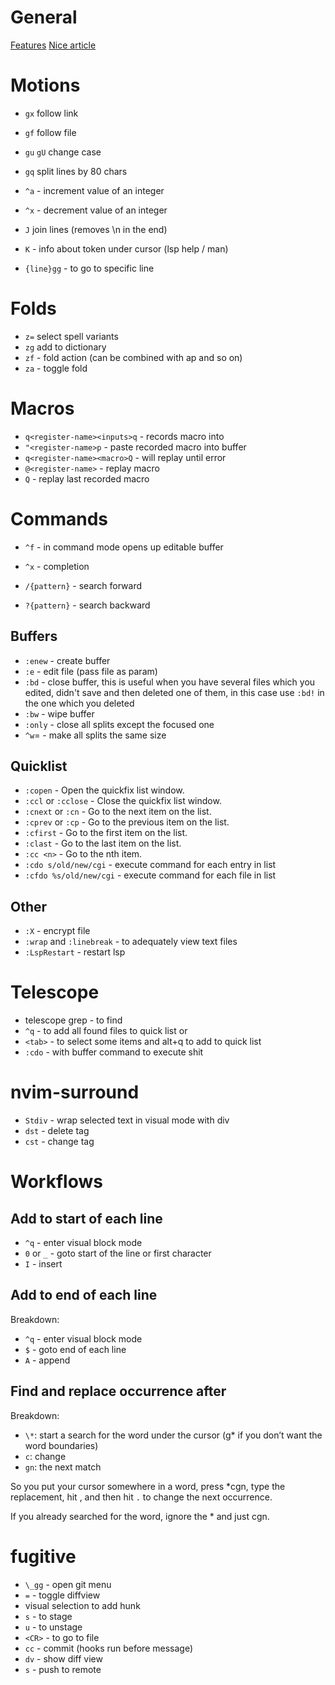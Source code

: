 # General

[Features](https://www.youtube.com/watch?v=gccGjwTZA7k)
[Nice article](https://www.barbarianmeetscoding.com/boost-your-coding-fu-with-vscode-and-vim/moving-blazingly-fast-with-the-core-vim-motions/)

# Motions

- `gx` follow link
- `gf` follow file
- `gu` `gU` change case
- `gq` split lines by 80 chars

- `^a` - increment value of an integer
- `^x` - decrement value of an integer

- `J` join lines (removes \n in the end)
- `K` - info about token under cursor (lsp help / man)

- `{line}gg` - to go to specific line

# Folds

- `z=` select spell variants
- `zg` add to dictionary
- `zf` - fold action (can be combined with ap and so on)
- `za` - toggle fold

# Macros

- `q<register-name><inputs>q` - records macro into <register-name>
- `"<register-name>p` - paste recorded macro into buffer
- `q<register-name><macro>Q` - <macro> will replay until error
- `@<register-name>` - replay macro
- `Q` - replay last recorded macro

# Commands

- `^f` - in command mode opens up editable buffer
- `^x` - completion

- `/{pattern}` - search forward
- `?{pattern}` - search backward

## Buffers

- `:enew` - create buffer
- `:e` - edit file (pass file as param)
- `:bd` - close buffer, this is useful when you have several files which you
  edited, didn't save and then deleted one of them, in this case use `:bd!` in
  the one which you deleted
- `:bw` - wipe buffer
- `:only` - close all splits except the focused one
- `^w`= - make all splits the same size

## Quicklist

- `:copen` - Open the quickfix list window.
- `:ccl` or `:cclose` - Close the quickfix list window.
- `:cnext` or `:cn` - Go to the next item on the list.
- `:cprev` or `:cp` - Go to the previous item on the list.
- `:cfirst` - Go to the first item on the list.
- `:clast` - Go to the last item on the list.
- `:cc <n>` - Go to the nth item.
- `:cdo s/old/new/cgi` - execute command for each entry in list
- `:cfdo %s/old/new/cgi` - execute command for each file in list

## Other

- `:X` - encrypt file
- `:wrap` and `:linebreak` - to adequately view text files
- `:LspRestart` - restart lsp

# Telescope

- telescope grep - to find
- `^q` - to add all found files to quick list or
- `<tab>` - to select some items and alt+q to add to quick list
- `:cdo` - with buffer command to execute shit

# nvim-surround

- `Stdiv` - wrap selected text in visual mode with div
- `dst` - delete tag
- `cst` - change tag

# Workflows

## Add to start of each line

- `^q` - enter visual block mode
- `0` or `_` - goto start of the line or first character
- `I` - insert

## Add to end of each line

Breakdown:

- `^q` - enter visual block mode
- `$` - goto end of each line
- `A` - append

## Find and replace occurrence after

Breakdown:

- `\*`: start a search for the word under the cursor (g\* if you don’t want the word boundaries)
- `c`: change
- `gn`: the next match

So you put your cursor somewhere in a word, press \*cgn, type the replacement,
hit <esc>, and then hit `.` to change the next occurrence.

If you already searched for the word, ignore the \* and just cgn.

# fugitive

- `\_gg` - open git menu
- `=` - toggle diffview
- visual selection to add hunk
- `s` - to stage
- `u` - to unstage
- `<CR>` - to go to file
- `cc` - commit (hooks run before message)
- `dv` - show diff view
- `s` - push to remote

